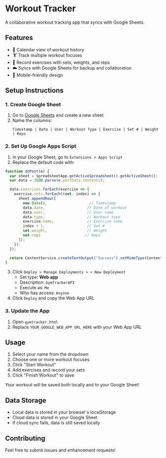 # Workout Tracker

A collaborative workout tracking app that syncs with Google Sheets.

## Features

- 📅 Calendar view of workout history
- 🏋️ Track multiple workout focuses
- 💪 Record exercises with sets, weights, and reps
- ☁️ Syncs with Google Sheets for backup and collaboration
- 📱 Mobile-friendly design

## Setup Instructions

### 1. Create Google Sheet

1. Go to [Google Sheets](https://sheets.new) and create a new sheet
2. Name the columns:
   ```
   Timestamp | Date | User | Workout Type | Exercise | Set # | Weight | Reps
   ```

### 2. Set Up Google Apps Script

1. In your Google Sheet, go to `Extensions > Apps Script`
2. Replace the default code with:

```javascript
function doPost(e) {
  var sheet = SpreadsheetApp.getActiveSpreadsheet().getActiveSheet();
  var data = JSON.parse(e.postData.contents);

  data.exercises.forEach(exercise => {
    exercise.sets.forEach((set, index) => {
      sheet.appendRow([
        new Date(),                   // Timestamp
        data.date,                   // Date of workout
        data.user,                   // User name
        data.type,                   // Workout type
        exercise.name,               // Exercise name
        index + 1,                   // Set #
        set.weight,                  // Weight
        set.reps                    // Reps
      ]);
    });
  });

  return ContentService.createTextOutput("Success").setMimeType(ContentService.MimeType.TEXT);
}
```

3. Click `Deploy > Manage Deployments > + New Deployment`
   - Set type: **Web app**
   - Description: `GymTrackerAPI`
   - Execute as: `Me`
   - Who has access: `Anyone`
4. Click `Deploy` and copy the Web App URL

### 3. Update the App

1. Open `gymtracker.html`
2. Replace `YOUR_GOOGLE_WEB_APP_URL_HERE` with your Web App URL

## Usage

1. Select your name from the dropdown
2. Choose one or more workout focuses
3. Click "Start Workout"
4. Add exercises and record your sets
5. Click "Finish Workout" to save

Your workout will be saved both locally and to your Google Sheet!

## Data Storage

- Local data is stored in your browser's localStorage
- Cloud data is stored in your Google Sheet
- If cloud sync fails, data is still saved locally

## Contributing

Feel free to submit issues and enhancement requests!
